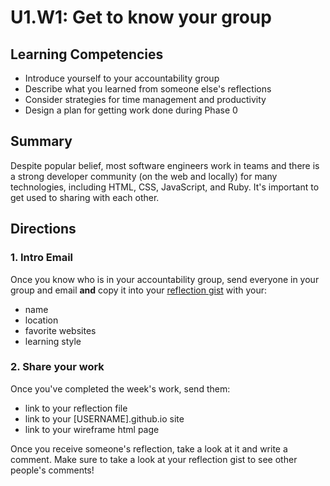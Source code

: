 # U1.W1: Get to know your group


## Learning Competencies
- Introduce yourself to your accountability group
- Describe what you learned from someone else's reflections
- Consider strategies for time management and productivity
- Design a plan for getting work done during Phase 0

## Summary

Despite popular belief, most software engineers work in teams and there is a strong developer community (on the web and locally) for many technologies, including HTML, CSS, JavaScript, and Ruby.  It's important to get used to sharing with each other.


## Directions

### 1. Intro Email

Once you know who is in your accountability group, send everyone in your group and email **and** copy it into your [reflection gist](../reflection.md) with your:

* name
* location
* favorite websites
* learning style

### 2. Share your work
Once you've completed the week's work, send them:
* link to your reflection file
* link to your [USERNAME].github.io site
* link to your wireframe html page

Once you receive someone's reflection, take a look at it and write a comment. Make sure to take a look at your reflection gist to see other people's comments!
